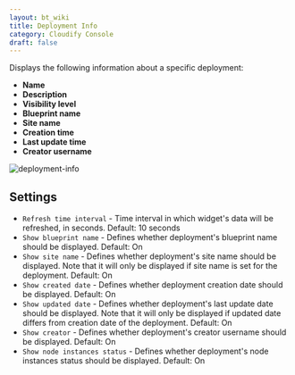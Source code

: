 ```yaml
---
layout: bt_wiki
title: Deployment Info
category: Cloudify Console
draft: false
---
```

Displays the following information about a specific deployment: 

* **Name**
* **Description**
* **Visibility level**
* **Blueprint name**
* **Site name**
* **Creation time**
* **Last update time**
* **Creator username**


![deployment-info]( /images/ui/widgets/deployment-info.png )


## Settings

* `Refresh time interval` - Time interval in which widget's data will be refreshed, in seconds. Default: 10 seconds
* `Show blueprint name` - Defines whether deployment's blueprint name should be displayed. Default: On
* `Show site name` - Defines whether deployment's site name should be displayed. Note that it will only be displayed if site name is set for the deployment. Default: On
* `Show created date` - Defines whether deployment creation date should be displayed. Default: On
* `Show updated date` - Defines whether deployment's last update date should be displayed. Note that it will only be displayed if updated date differs from creation date of the deployment.  Default: On
* `Show creator` - Defines whether deployment's creator username should be displayed. Default: On
* `Show node instances status` - Defines whether deployment's node instances status should be displayed. Default: On
